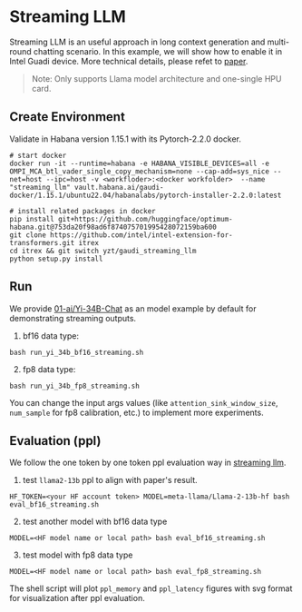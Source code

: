 # Streaming LLM

Streaming LLM is an useful approach in long context generation and multi-round chatting scenario. In this example, we will show how to enable it in Intel Guadi device. More technical details, please refet to [paper](https://arxiv.org/abs/2309.17453).

> Note: Only supports Llama model architecture and one-single HPU card.

## Create Environment
Validate in Habana version 1.15.1 with its Pytorch-2.2.0 docker.
​
```shell
# start docker
docker run -it --runtime=habana -e HABANA_VISIBLE_DEVICES=all -e OMPI_MCA_btl_vader_single_copy_mechanism=none --cap-add=sys_nice --net=host --ipc=host -v <workfloder>:<docker workfolder>  --name "streaming_llm" vault.habana.ai/gaudi-docker/1.15.1/ubuntu22.04/habanalabs/pytorch-installer-2.2.0:latest

# install related packages in docker
pip install git+https://github.com/huggingface/optimum-habana.git@753da20f98ad6f874075701995428072159ba600
git clone https://github.com/intel/intel-extension-for-transformers.git itrex
cd itrex && git switch yzt/gaudi_streaming_llm
python setup.py install
```

## Run
We provide [01-ai/Yi-34B-Chat](https://huggingface.co/01-ai/Yi-34B-Chat) as an model example by default for demonstrating streaming outputs.

1. bf16 data type:
```shell
bash run_yi_34b_bf16_streaming.sh
```

2. fp8 data type:
```shell
bash run_yi_34b_fp8_streaming.sh
```

You can change the input args values (like `attention_sink_window_size`, `num_sample` for fp8 calibration, etc.) to implement more experiments.

## Evaluation (ppl)

We follow the one token by one token ppl evaluation way in [streaming llm](https://github.com/mit-han-lab/streaming-llm/blob/main/examples/eval_long_ppl.py#L81-L91).

1. test `llama2-13b` ppl to align with paper's result.

```shell
HF_TOKEN=<your HF account token> MODEL=meta-llama/Llama-2-13b-hf bash eval_bf16_streaming.sh
```

2. test another model with bf16 data type

```shell
MODEL=<HF model name or local path> bash eval_bf16_streaming.sh
```

3. test model with fp8 data type

```shell
MODEL=<HF model name or local path> bash eval_fp8_streaming.sh
```

The shell script will plot `ppl_memory` and `ppl_latency` figures with svg format for visualization after ppl evaluation.
